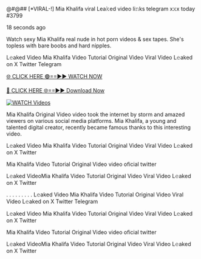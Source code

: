 @#@## [*VIRAL-!] Mia Khalifa viral Lea𝚔ed video li𝚗ks telegram x𝚡x today #3799

18 seconds ago

Watch sexy Mia Khalifa real nude in hot porn videos & sex tapes. She's topless with bare boobs and hard nipples.

L𝚎aked Video Mia Khalifa Video Tutorial Original Video Viral Video L𝚎aked on X Twitter Telegram

[🌐 CLICK HERE 🟢==►► WATCH NOW](https://azvirallink.blogspot.com/2025/01/viral-video-new-year-2025.html)

[🔴 CLICK HERE 🌐==►► Download Now](https://azvirallink.blogspot.com/2025/01/viral-video-new-year-2025.html)

[![WATCH Videos](https://i.imgur.com/6ooyjBv.gif)](https://azvirallink.blogspot.com/2025/01/viral-video-new-year-2025.html)

Mia Khalifa Original Video video took the internet by storm and amazed viewers on various social media platforms. Mia Khalifa, a young and talented digital creator, recently became famous thanks to this interesting video.

L𝚎aked Video Mia Khalifa Video Tutorial Original Video Viral Video L𝚎aked on X Twitter

Mia Khalifa Video Tutorial Original Video video oficial twitter

L𝚎aked VideoMia Khalifa Video Tutorial Original Video Viral Video L𝚎aked on X Twitter

. . . . . . . . . L𝚎aked Video Mia Khalifa Video Tutorial Original Video Viral Video L𝚎aked on X Twitter Telegram

L𝚎aked Video Mia Khalifa Video Tutorial Original Video Viral Video L𝚎aked on X Twitter

Mia Khalifa Video Tutorial Original Video video oficial twitter

L𝚎aked VideoMia Khalifa Video Tutorial Original Video Viral Video L𝚎aked on X Twitter